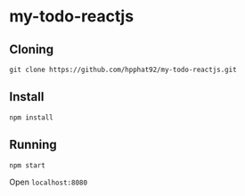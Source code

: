 # my-todo-reactjs

## Cloning
`git clone https://github.com/hpphat92/my-todo-reactjs.git`

## Install
`npm install`

## Running

`npm start`

Open `localhost:8080`
